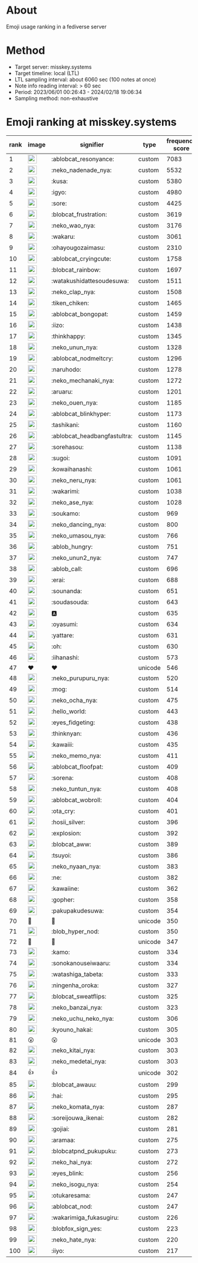 # About
Emoji usage ranking in a fediverse server

# Method
- Target server: misskey.systems
- Target timeline: local (LTL)
- LTL sampling interval: about 6060 sec (100 notes at once)
- Note info reading interval: > 60 sec
- Period: 2023/06/01 00:26:43 - 2024/02/18 19:06:34 
- Sampling method: non-exhaustive

# Emoji ranking at misskey.systems

|rank|image|signifier|type|frequency score|
|----|----|----|----|----|
|1|<img height="24" src="https://misskey.systems/emoji/ablobcat_resonyance.webp">|:ablobcat_resonyance:|custom|7083|
|2|<img height="24" src="https://misskey.systems/emoji/neko_nadenade_nya.webp">|:neko_nadenade_nya:|custom|5532|
|3|<img height="24" src="https://misskey.systems/emoji/kusa.webp">|:kusa:|custom|5380|
|4|<img height="24" src="https://misskey.systems/emoji/igyo.webp">|:igyo:|custom|4980|
|5|<img height="24" src="https://misskey.systems/emoji/sore.webp">|:sore:|custom|4425|
|6|<img height="24" src="https://misskey.systems/emoji/blobcat_frustration.webp">|:blobcat_frustration:|custom|3619|
|7|<img height="24" src="https://misskey.systems/emoji/neko_wao_nya.webp">|:neko_wao_nya:|custom|3176|
|8|<img height="24" src="https://misskey.systems/emoji/wakaru.webp">|:wakaru:|custom|3061|
|9|<img height="24" src="https://misskey.systems/emoji/ohayougozaimasu.webp">|:ohayougozaimasu:|custom|2310|
|10|<img height="24" src="https://misskey.systems/emoji/ablobcat_cryingcute.webp">|:ablobcat_cryingcute:|custom|1758|
|11|<img height="24" src="https://misskey.systems/emoji/blobcat_rainbow.webp">|:blobcat_rainbow:|custom|1697|
|12|<img height="24" src="https://misskey.systems/emoji/watakushidattesoudesuwa.webp">|:watakushidattesoudesuwa:|custom|1511|
|13|<img height="24" src="https://misskey.systems/emoji/neko_clap_nya.webp">|:neko_clap_nya:|custom|1508|
|14|<img height="24" src="https://misskey.systems/emoji/tiken_chiken.webp">|:tiken_chiken:|custom|1465|
|15|<img height="24" src="https://misskey.systems/emoji/ablobcat_bongopat.webp">|:ablobcat_bongopat:|custom|1459|
|16|<img height="24" src="https://misskey.systems/emoji/iizo.webp">|:iizo:|custom|1438|
|17|<img height="24" src="https://misskey.systems/emoji/thinkhappy.webp">|:thinkhappy:|custom|1345|
|18|<img height="24" src="https://misskey.systems/emoji/neko_unun_nya.webp">|:neko_unun_nya:|custom|1328|
|19|<img height="24" src="https://misskey.systems/emoji/ablobcat_nodmeltcry.webp">|:ablobcat_nodmeltcry:|custom|1296|
|20|<img height="24" src="https://misskey.systems/emoji/naruhodo.webp">|:naruhodo:|custom|1278|
|21|<img height="24" src="https://misskey.systems/emoji/neko_mechanaki_nya.webp">|:neko_mechanaki_nya:|custom|1272|
|22|<img height="24" src="https://misskey.systems/emoji/aruaru.webp">|:aruaru:|custom|1201|
|23|<img height="24" src="https://misskey.systems/emoji/neko_ouen_nya.webp">|:neko_ouen_nya:|custom|1185|
|24|<img height="24" src="https://misskey.systems/emoji/ablobcat_blinkhyper.webp">|:ablobcat_blinkhyper:|custom|1173|
|25|<img height="24" src="https://misskey.systems/emoji/tashikani.webp">|:tashikani:|custom|1160|
|26|<img height="24" src="https://misskey.systems/emoji/ablobcat_headbangfastultra.webp">|:ablobcat_headbangfastultra:|custom|1145|
|27|<img height="24" src="https://misskey.systems/emoji/sorehasou.webp">|:sorehasou:|custom|1138|
|28|<img height="24" src="https://misskey.systems/emoji/sugoi.webp">|:sugoi:|custom|1091|
|29|<img height="24" src="https://misskey.systems/emoji/kowaihanashi.webp">|:kowaihanashi:|custom|1061|
|30|<img height="24" src="https://misskey.systems/emoji/neko_neru_nya.webp">|:neko_neru_nya:|custom|1061|
|31|<img height="24" src="https://misskey.systems/emoji/wakarimi.webp">|:wakarimi:|custom|1038|
|32|<img height="24" src="https://misskey.systems/emoji/neko_ase_nya.webp">|:neko_ase_nya:|custom|1028|
|33|<img height="24" src="https://misskey.systems/emoji/soukamo.webp">|:soukamo:|custom|969|
|34|<img height="24" src="https://misskey.systems/emoji/neko_dancing_nya.webp">|:neko_dancing_nya:|custom|800|
|35|<img height="24" src="https://misskey.systems/emoji/neko_umasou_nya.webp">|:neko_umasou_nya:|custom|766|
|36|<img height="24" src="https://misskey.systems/emoji/ablob_hungry.webp">|:ablob_hungry:|custom|751|
|37|<img height="24" src="https://misskey.systems/emoji/neko_unun2_nya.webp">|:neko_unun2_nya:|custom|747|
|38|<img height="24" src="https://misskey.systems/emoji/ablob_call.webp">|:ablob_call:|custom|696|
|39|<img height="24" src="https://misskey.systems/emoji/erai.webp">|:erai:|custom|688|
|40|<img height="24" src="https://misskey.systems/emoji/sounanda.webp">|:sounanda:|custom|651|
|41|<img height="24" src="https://misskey.systems/emoji/soudasouda.webp">|:soudasouda:|custom|643|
|42|<img height="24" src="https://misskey.systems/emoji/a.webp">|:a:|custom|635|
|43|<img height="24" src="https://misskey.systems/emoji/oyasumi.webp">|:oyasumi:|custom|634|
|44|<img height="24" src="https://misskey.systems/emoji/yattare.webp">|:yattare:|custom|631|
|45|<img height="24" src="https://misskey.systems/emoji/oh.webp">|:oh:|custom|630|
|46|<img height="24" src="https://misskey.systems/emoji/iihanashi.webp">|:iihanashi:|custom|573|
|47|❤|❤|unicode|546|
|48|<img height="24" src="https://misskey.systems/emoji/neko_purupuru_nya.webp">|:neko_purupuru_nya:|custom|520|
|49|<img height="24" src="https://misskey.systems/emoji/mog.webp">|:mog:|custom|514|
|50|<img height="24" src="https://misskey.systems/emoji/neko_ocha_nya.webp">|:neko_ocha_nya:|custom|475|
|51|<img height="24" src="https://misskey.systems/emoji/hello_world.webp">|:hello_world:|custom|443|
|52|<img height="24" src="https://misskey.systems/emoji/eyes_fidgeting.webp">|:eyes_fidgeting:|custom|438|
|53|<img height="24" src="https://misskey.systems/emoji/thinknyan.webp">|:thinknyan:|custom|436|
|54|<img height="24" src="https://misskey.systems/emoji/kawaiii.webp">|:kawaiii:|custom|435|
|55|<img height="24" src="https://misskey.systems/emoji/neko_memo_nya.webp">|:neko_memo_nya:|custom|411|
|56|<img height="24" src="https://misskey.systems/emoji/ablobcat_floofpat.webp">|:ablobcat_floofpat:|custom|409|
|57|<img height="24" src="https://misskey.systems/emoji/sorena.webp">|:sorena:|custom|408|
|58|<img height="24" src="https://misskey.systems/emoji/neko_tuntun_nya.webp">|:neko_tuntun_nya:|custom|408|
|59|<img height="24" src="https://misskey.systems/emoji/ablobcat_wobroll.webp">|:ablobcat_wobroll:|custom|404|
|60|<img height="24" src="https://misskey.systems/emoji/ota_cry.webp">|:ota_cry:|custom|401|
|61|<img height="24" src="https://misskey.systems/emoji/hosii_silver.webp">|:hosii_silver:|custom|396|
|62|<img height="24" src="https://misskey.systems/emoji/explosion.webp">|:explosion:|custom|392|
|63|<img height="24" src="https://misskey.systems/emoji/blobcat_aww.webp">|:blobcat_aww:|custom|389|
|64|<img height="24" src="https://misskey.systems/emoji/tsuyoi.webp">|:tsuyoi:|custom|386|
|65|<img height="24" src="https://misskey.systems/emoji/neko_nyaan_nya.webp">|:neko_nyaan_nya:|custom|383|
|66|<img height="24" src="https://misskey.systems/emoji/ne.webp">|:ne:|custom|382|
|67|<img height="24" src="https://misskey.systems/emoji/kawaiine.webp">|:kawaiine:|custom|362|
|68|<img height="24" src="https://misskey.systems/emoji/gopher.webp">|:gopher:|custom|358|
|69|<img height="24" src="https://misskey.systems/emoji/pakupakudesuwa.webp">|:pakupakudesuwa:|custom|354|
|70|🍗|🍗|unicode|350|
|71|<img height="24" src="https://misskey.systems/emoji/blob_hyper_nod.webp">|:blob_hyper_nod:|custom|350|
|72|🎉|🎉|unicode|347|
|73|<img height="24" src="https://misskey.systems/emoji/kamo.webp">|:kamo:|custom|334|
|74|<img height="24" src="https://misskey.systems/emoji/sonokanouseiwaaru.webp">|:sonokanouseiwaaru:|custom|334|
|75|<img height="24" src="https://misskey.systems/emoji/watashiga_tabeta.webp">|:watashiga_tabeta:|custom|333|
|76|<img height="24" src="https://misskey.systems/emoji/ningenha_oroka.webp">|:ningenha_oroka:|custom|327|
|77|<img height="24" src="https://misskey.systems/emoji/blobcat_sweatflips.webp">|:blobcat_sweatflips:|custom|325|
|78|<img height="24" src="https://misskey.systems/emoji/neko_banzai_nya.webp">|:neko_banzai_nya:|custom|323|
|79|<img height="24" src="https://misskey.systems/emoji/neko_uchu_neko_nya.webp">|:neko_uchu_neko_nya:|custom|306|
|80|<img height="24" src="https://misskey.systems/emoji/kyouno_hakai.webp">|:kyouno_hakai:|custom|305|
|81|😮|😮|unicode|303|
|82|<img height="24" src="https://misskey.systems/emoji/neko_kitai_nya.webp">|:neko_kitai_nya:|custom|303|
|83|<img height="24" src="https://misskey.systems/emoji/neko_medetai_nya.webp">|:neko_medetai_nya:|custom|303|
|84|👍|👍|unicode|302|
|85|<img height="24" src="https://misskey.systems/emoji/blobcat_awauu.webp">|:blobcat_awauu:|custom|299|
|86|<img height="24" src="https://misskey.systems/emoji/hai.webp">|:hai:|custom|295|
|87|<img height="24" src="https://misskey.systems/emoji/neko_komata_nya.webp">|:neko_komata_nya:|custom|287|
|88|<img height="24" src="https://misskey.systems/emoji/soreijouwa_ikenai.webp">|:soreijouwa_ikenai:|custom|282|
|89|<img height="24" src="https://misskey.systems/emoji/gojiai.webp">|:gojiai:|custom|281|
|90|<img height="24" src="https://misskey.systems/emoji/aramaa.webp">|:aramaa:|custom|275|
|91|<img height="24" src="https://misskey.systems/emoji/blobcatpnd_pukupuku.webp">|:blobcatpnd_pukupuku:|custom|273|
|92|<img height="24" src="https://misskey.systems/emoji/neko_hai_nya.webp">|:neko_hai_nya:|custom|272|
|93|<img height="24" src="https://misskey.systems/emoji/eyes_blink.webp">|:eyes_blink:|custom|256|
|94|<img height="24" src="https://misskey.systems/emoji/neko_isogu_nya.webp">|:neko_isogu_nya:|custom|254|
|95|<img height="24" src="https://misskey.systems/emoji/otukaresama.webp">|:otukaresama:|custom|247|
|96|<img height="24" src="https://misskey.systems/emoji/ablobcat_nod.webp">|:ablobcat_nod:|custom|247|
|97|<img height="24" src="https://misskey.systems/emoji/wakarimiga_fukasugiru.webp">|:wakarimiga_fukasugiru:|custom|226|
|98|<img height="24" src="https://misskey.systems/emoji/blobfox_sign_yes.webp">|:blobfox_sign_yes:|custom|223|
|99|<img height="24" src="https://misskey.systems/emoji/neko_hate_nya.webp">|:neko_hate_nya:|custom|220|
|100|<img height="24" src="https://misskey.systems/emoji/iiyo.webp">|:iiyo:|custom|217|
